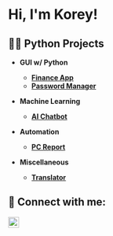 <h1>Hi, I'm Korey!
<h2>👨‍💻 Python Projects</h2>

- <b>GUI w/ Python
  - [Finance App](https://github.com/koreylgray13/Plaid-Finance) <b><i></b></i>
  - [Password Manager](https://github.com/koreylgray13/GUI-Password-Manager) <b><i></b></i>

- <b>Machine Learning
  - [AI Chatbot](https://github.com/koreylgray13/Voice-Chatbot) <b><i></b></i>
  
- <b>Automation
  - [PC Report](https://github.com/koreylgray13/PC-Report) <b><i></b></i>
  
- <b>Miscellaneous
  - [Translator](https://github.com/koreylgray13/PyTranslate) <b><i></b></i>



<h2> 🤳 Connect with me:</h2>

[<img align="left" alt="Korey Gray | LinkedIn" width="22px" src="https://cdn.jsdelivr.net/npm/simple-icons@v3/icons/linkedin.svg" />][linkedin]

[linkedin]: https://linkedin.com/in/koreylgray/


